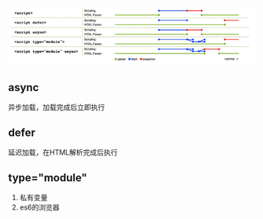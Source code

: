 ![alt text](image.png)

## async
异步加载，加载完成后立即执行

## defer
延迟加载，在HTML解析完成后执行

## type="module"
1. 私有变量
2. es6的浏览器